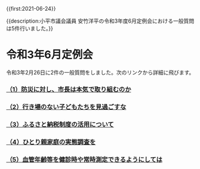 {{first:2021-06-24}}

{{description:小平市議会議員 安竹洋平の令和3年度6月定例会における一般質問は5件行いました。}}

# 令和3年6月定例会

令和3年2月26日に2件の一般質問をしました。次のリンクから詳細に飛びます。

### [（1）防災に対し、市長は本気で取り組むのか](./1-sityou-bousai-honkijanaidesyo.md)

### [（2）行き場のない子どもたちを見過ごすな](./2-ikibanonai-kodomotachi.md)

### [（3）ふるさと納税制度の活用について](./3-furusato-nouzei.md)

### [（4）ひとり親家庭の実態調査を](./4-hitorioya-katei-jittai-chousa.md)

### [（5）血管年齢等を健診時や常時測定できるようにしては](./5-kekkan-nenrei.md)
